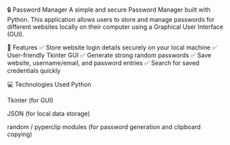 🔒 Password Manager
A simple and secure Password Manager built with Python. This application allows users to store and manage passwords for different websites locally on their computer using a Graphical User Interface (GUI).

📌 Features
✅ Store website login details securely on your local machine
✅ User-friendly Tkinter GUI
✅ Generate strong random passwords
✅ Save website, username/email, and password entries
✅ Search for saved credentials quickly

💻 Technologies Used
Python

Tkinter (for GUI)

JSON (for local data storage)

random / pyperclip modules (for password generation and clipboard copying)

